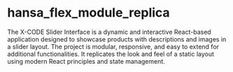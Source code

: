 # hansa_flex_module_replica
The X-CODE Slider Interface is a dynamic and interactive React-based application designed to showcase products with descriptions and images in a slider layout. The project is modular, responsive, and easy to extend for additional functionalities. It replicates the look and feel of a static layout using modern React principles and state management.
